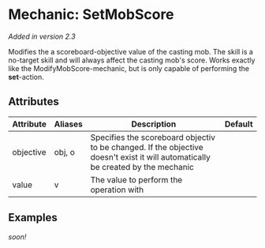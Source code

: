 Mechanic: SetMobScore
=====================

*Added in version 2.3*

Modifies the a scoreboard-objective value of the casting mob. The skill
is a no-target skill and will always affect the casting mob's score.
Works exactly like the ModifyMobScore-mechanic, but is only capable of
performing the **set**-action.

Attributes
----------

| Attribute | Aliases | Description  | Default |
|-----------|---------|----------------------------------------------------------------------------------------------------------------------------------|---------|
| objective | obj, o  | Specifies the scoreboard objectiv to be changed. If the objective doesn't exist it will automatically be created by the mechanic | |
| value | v   | The value to perform the operation with   | |

  
Examples 
----

*soon!*
